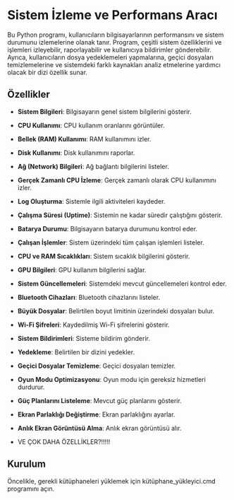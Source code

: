 # Sistem İzleme ve Performans Aracı

Bu Python programı, kullanıcıların bilgisayarlarının performansını ve sistem durumunu izlemelerine olanak tanır. Program, çeşitli sistem özelliklerini ve işlemleri izleyebilir, raporlayabilir ve kullanıcıya bildirimler gönderebilir. Ayrıca, kullanıcıların dosya yedeklemeleri yapmalarına, geçici dosyaları temizlemelerine ve sistemdeki farklı kaynakları analiz etmelerine yardımcı olacak bir dizi özellik sunar.

## Özellikler

- **Sistem Bilgileri**: Bilgisayarın genel sistem bilgilerini gösterir.
- **CPU Kullanımı**: CPU kullanım oranlarını görüntüler.
- **Bellek (RAM) Kullanımı**: RAM kullanımını izler.
- **Disk Kullanımı**: Disk kullanımını raporlar.
- **Ağ (Network) Bilgileri**: Ağ bağlantı bilgilerini listeler.
- **Gerçek Zamanlı CPU İzleme**: Gerçek zamanlı olarak CPU kullanımını izler.
- **Log Oluşturma**: Sistemle ilgili aktiviteleri kaydeder.
- **Çalışma Süresi (Uptime)**: Sistemin ne kadar süredir çalıştığını gösterir.
- **Batarya Durumu**: Bilgisayarın batarya durumunu kontrol eder.
- **Çalışan İşlemler**: Sistem üzerindeki tüm çalışan işlemleri listeler.
- **CPU ve RAM Sıcaklıkları**: Sistem sıcaklık bilgilerini gösterir.
- **GPU Bilgileri**: GPU kullanım bilgilerini sağlar.
- **Sistem Güncellemeleri**: Sistemdeki mevcut güncellemeleri kontrol eder.
- **Bluetooth Cihazları**: Bluetooth cihazlarını listeler.
- **Büyük Dosyalar**: Belirtilen boyut limitinin üzerindeki dosyaları bulur.
- **Wi-Fi Şifreleri**: Kaydedilmiş Wi-Fi şifrelerini gösterir.
- **Sistem Bildirimleri**: Sisteme bildirim gönderir.
- **Yedekleme**: Belirtilen bir dizini yedekler.
- **Geçici Dosyalar Temizleme**: Geçici dosyaları temizler.
- **Oyun Modu Optimizasyonu**: Oyun modu için gereksiz hizmetleri durdurur.
- **Güç Planlarını Listeleme**: Mevcut güç planlarını gösterir.
- **Ekran Parlaklığı Değiştirme**: Ekran parlaklığını ayarlar.
- **Anlık Ekran Görüntüsü Alma**: Anlık ekran görüntüsü alır.

- VE ÇOK DAHA ÖZELLİKLER?!!!!!

## Kurulum

Öncelikle, gerekli kütüphaneleri yüklemek için kütüphane_yükleyici.cmd programını açın.
